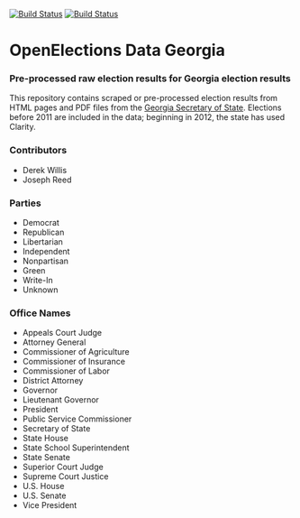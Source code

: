 [![Build Status](https://github.com/openelections/openelections-data-ga/actions/workflows/data_tests.yml/badge.svg?branch=master)](https://github.com/openelections/openelections-data-ga/actions/workflows/data_tests.yml?query=branch%3Amaster)
[![Build Status](https://github.com/openelections/openelections-data-ga/actions/workflows/format_tests.yml/badge.svg?branch=master)](https://github.com/openelections/openelections-data-ga/actions/workflows/format_tests.yml?query=branch%3Amaster)

# OpenElections Data Georgia
### Pre-processed raw election results for Georgia election results

This repository contains scraped or pre-processed election results from HTML pages and PDF files from the [Georgia Secretary of State](http://sos.ga.gov/index.php/Elections/current_and_past_elections_results). Elections before 2011 are included in the data; beginning in 2012, the state has used Clarity.

### Contributors

* Derek Willis
* Joseph Reed

### Parties
* Democrat
* Republican
* Libertarian
* Independent
* Nonpartisan
* Green
* Write-In
* Unknown

### Office Names
* Appeals Court Judge
* Attorney General
* Commissioner of Agriculture
* Commissioner of Insurance
* Commissioner of Labor
* District Attorney
* Governor
* Lieutenant Governor
* President
* Public Service Commissioner
* Secretary of State
* State House
* State School Superintendent
* State Senate
* Superior Court Judge
* Supreme Court Justice
* U.S. House
* U.S. Senate
* Vice President
